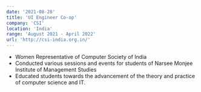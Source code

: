 ```yaml
---
date: '2021-08-28'
title: 'UI Engineer Co-op'
company: 'CSI'
location: 'India'
range: 'August 2021 - April 2022'
url: 'http://csi-india.org.in/'
---
```


- Women Representative of Computer Society of India
- Conducted various sessions and events for students of Narsee Monjee Institute of Management Studies
- Educated students towards the advancement of the theory and practice of computer science and IT.
